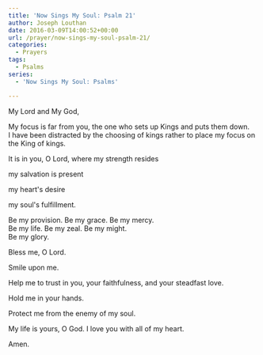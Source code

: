 ```yaml
---
title: 'Now Sings My Soul: Psalm 21'
author: Joseph Louthan
date: 2016-03-09T14:00:52+00:00
url: /prayer/now-sings-my-soul-psalm-21/
categories:
  - Prayers
tags:
  - Psalms
series:
  - 'Now Sings My Soul: Psalms'

---
```

My Lord and My God,

My focus is far from you, the one who sets up Kings and puts them down.  
I have been distracted by the choosing of kings rather to place my focus on the King of kings.  

It is in you, O Lord, where my strength resides

my salvation is present

my heart's desire

my soul's fulfillment.

Be my provision. Be my grace. Be my mercy.  
Be my life. Be my zeal. Be my might.  
Be my glory.

Bless me, O Lord.

Smile upon me.

Help me to trust in you, your faithfulness, and your steadfast love.

Hold me in your hands.

Protect me from the enemy of my soul.

My life is yours, O God. I love you with all of my heart.

Amen.
